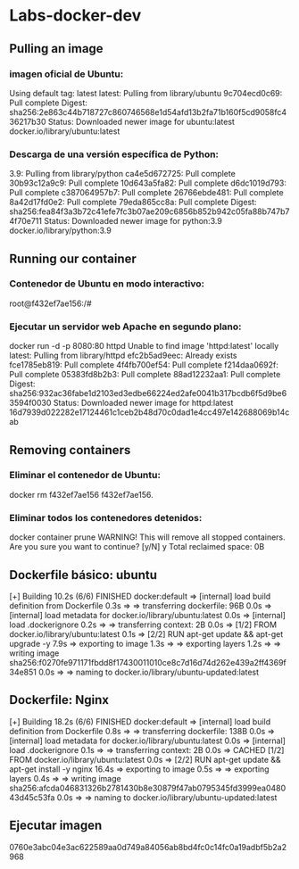 # Labs-docker-dev

## Pulling an image

### imagen oficial de Ubuntu:

Using default tag: latest
latest: Pulling from library/ubuntu
9c704ecd0c69: Pull complete 
Digest: sha256:2e863c44b718727c860746568e1d54afd13b2fa71b160f5cd9058fc436217b30
Status: Downloaded newer image for ubuntu:latest
docker.io/library/ubuntu:latest

### Descarga de una versión específica de Python: 

3.9: Pulling from library/python
ca4e5d672725: Pull complete 
30b93c12a9c9: Pull complete 
10d643a5fa82: Pull complete 
d6dc1019d793: Pull complete 
c387064957b7: Pull complete 
26766ebde481: Pull complete 
8a42d17fd0e2: Pull complete 
79eda865cc8a: Pull complete 
Digest: sha256:fea84f3a3b72c41efe7fc3b07ae209c6856b852b942c05fa88b747b74f70e711
Status: Downloaded newer image for python:3.9
docker.io/library/python:3.9

## Running our container

### Contenedor de Ubuntu en modo interactivo: 

root@f432ef7ae156:/#

### Ejecutar un servidor web Apache en segundo plano:

docker run -d -p 8080:80 httpd 
Unable to find image 'httpd:latest' locally
latest: Pulling from library/httpd
efc2b5ad9eec: Already exists 
fce1785eb819: Pull complete 
4f4fb700ef54: Pull complete 
f214daa0692f: Pull complete 
05383fd8b2b3: Pull complete 
88ad12232aa1: Pull complete 
Digest: sha256:932ac36fabe1d2103ed3edbe66224ed2afe0041b317bcdb6f5d9be63594f0030
Status: Downloaded newer image for httpd:latest
16d7939d022282e17124461c1ceb2b48d70c0dad1e4cc497e142688069b14cab

## Removing containers

### Eliminar  el contenedor de Ubuntu:

docker rm f432ef7ae156
f432ef7ae156.


### Eliminar todos los contenedores detenidos:

docker container prune
WARNING! This will remove all stopped containers.
Are you sure you want to continue? [y/N] y
Total reclaimed space: 0B


## Dockerfile básico: ubuntu

[+] Building 10.2s (6/6) FINISHED                                                                                      docker:default
 => [internal] load build definition from Dockerfile                                                                             0.3s
 => => transferring dockerfile: 96B                                                                                              0.0s
 => [internal] load metadata for docker.io/library/ubuntu:latest                                                                 0.0s
 => [internal] load .dockerignore                                                                                                0.2s
 => => transferring context: 2B                                                                                                  0.0s
 => [1/2] FROM docker.io/library/ubuntu:latest                                                                                   0.1s
 => [2/2] RUN apt-get update && apt-get upgrade -y                                                                               7.9s
 => exporting to image                                                                                                           1.3s
 => => exporting layers                                                                                                          1.2s
 => => writing image sha256:f0270fe971171fbdd8f17430011010ce8c7d16d74d262e439a2ff4369f34e851                                     0.0s
 => => naming to docker.io/library/ubuntu-updated:latest  

 ## Dockerfile: Nginx

 [+] Building 18.2s (6/6) FINISHED                                                                                      docker:default
 => [internal] load build definition from Dockerfile                                                                             0.8s
 => => transferring dockerfile: 138B                                                                                             0.0s
 => [internal] load metadata for docker.io/library/ubuntu:latest                                                                 0.0s
 => [internal] load .dockerignore                                                                                                0.1s
 => => transferring context: 2B                                                                                                  0.0s
 => CACHED [1/2] FROM docker.io/library/ubuntu:latest                                                                            0.0s
 => [2/2] RUN apt-get update && apt-get install -y nginx                                                                        16.4s
 => exporting to image                                                                                                           0.5s
 => => exporting layers                                                                                                          0.4s
 => => writing image sha256:afcda046831326b2781430b8e30879f47ab0795345fd3999ea048043d45c53fa                                     0.0s
 => => naming to docker.io/library/ubuntu-updated:latest 

## Ejecutar imagen

0760e3abc04e3ac622589aa0d749a84056ab8bd4fc0c14fc0a19adbf5b2a2968


